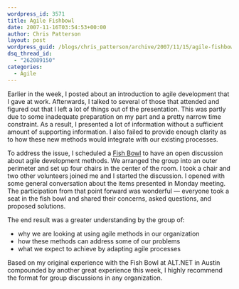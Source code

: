 ```yaml
---
wordpress_id: 3571
title: Agile Fishbowl
date: 2007-11-16T03:54:53+00:00
author: Chris Patterson
layout: post
wordpress_guid: /blogs/chris_patterson/archive/2007/11/15/agile-fishbowl.aspx
dsq_thread_id:
  - "262089150"
categories:
  - Agile
---
```

Earlier in the week, I posted about an introduction to agile development that I gave at work. Afterwards, I talked to several of those that attended and figured out that I left a lot of things out of the presentation. This was partly due to some inadequate preparation on my part and a pretty narrow time constraint. As a result, I presented a lot of information without a sufficient amount of supporting information. I also failed to provide enough clarity as to how these new methods would integrate with our existing processes.

To address the issue, I scheduled a [Fish Bowl](http://kaliyasblogs.net/unconference/?p=28) to have an open discussion about agile development methods. We arranged the group into an outer perimeter and set up four chairs in the center of the room. I took a chair and two other volunteers joined me and I started the discussion. I opened with some general conversation about the items presented in Monday meeting. The participation from that point forward was wonderful &#8212; everyone took a seat in the fish bowl and shared their concerns, asked questions, and proposed solutions. 

The end result was a greater understanding by the group of:

  * why we are looking at using agile methods in our organization
  * how these methods can address some of our problems
  * what we expect to achieve by adapting agile processes

Based on my original experience with the Fish Bowl at ALT.NET in Austin compounded by another great experience this week, I highly recommend the format for group discussions in any organization.